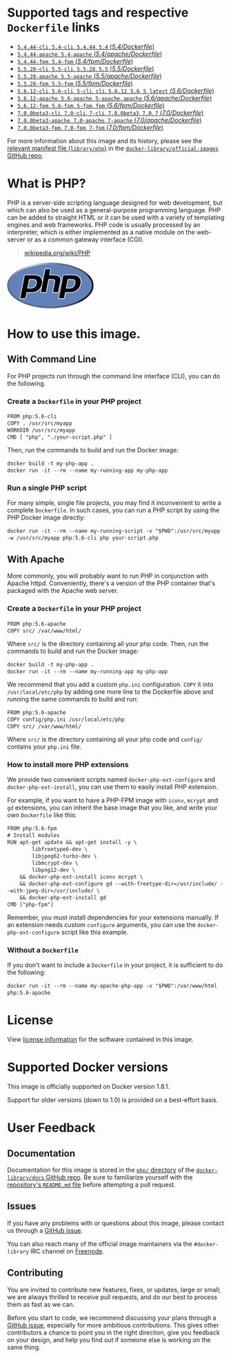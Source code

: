 # Supported tags and respective `Dockerfile` links

-	[`5.4.44-cli`, `5.4-cli`, `5.4.44`, `5.4` (*5.4/Dockerfile*)](https://github.com/docker-library/php/blob/789a45b03fe31ca1ac7f490bafe300e728b18bb9/5.4/Dockerfile)
-	[`5.4.44-apache`, `5.4-apache` (*5.4/apache/Dockerfile*)](https://github.com/docker-library/php/blob/789a45b03fe31ca1ac7f490bafe300e728b18bb9/5.4/apache/Dockerfile)
-	[`5.4.44-fpm`, `5.4-fpm` (*5.4/fpm/Dockerfile*)](https://github.com/docker-library/php/blob/789a45b03fe31ca1ac7f490bafe300e728b18bb9/5.4/fpm/Dockerfile)
-	[`5.5.28-cli`, `5.5-cli`, `5.5.28`, `5.5` (*5.5/Dockerfile*)](https://github.com/docker-library/php/blob/789a45b03fe31ca1ac7f490bafe300e728b18bb9/5.5/Dockerfile)
-	[`5.5.28-apache`, `5.5-apache` (*5.5/apache/Dockerfile*)](https://github.com/docker-library/php/blob/789a45b03fe31ca1ac7f490bafe300e728b18bb9/5.5/apache/Dockerfile)
-	[`5.5.28-fpm`, `5.5-fpm` (*5.5/fpm/Dockerfile*)](https://github.com/docker-library/php/blob/789a45b03fe31ca1ac7f490bafe300e728b18bb9/5.5/fpm/Dockerfile)
-	[`5.6.12-cli`, `5.6-cli`, `5-cli`, `cli`, `5.6.12`, `5.6`, `5`, `latest` (*5.6/Dockerfile*)](https://github.com/docker-library/php/blob/789a45b03fe31ca1ac7f490bafe300e728b18bb9/5.6/Dockerfile)
-	[`5.6.12-apache`, `5.6-apache`, `5-apache`, `apache` (*5.6/apache/Dockerfile*)](https://github.com/docker-library/php/blob/789a45b03fe31ca1ac7f490bafe300e728b18bb9/5.6/apache/Dockerfile)
-	[`5.6.12-fpm`, `5.6-fpm`, `5-fpm`, `fpm` (*5.6/fpm/Dockerfile*)](https://github.com/docker-library/php/blob/789a45b03fe31ca1ac7f490bafe300e728b18bb9/5.6/fpm/Dockerfile)
-	[`7.0.0beta3-cli`, `7.0-cli`, `7-cli`, `7.0.0beta3`, `7.0`, `7` (*7.0/Dockerfile*)](https://github.com/docker-library/php/blob/789a45b03fe31ca1ac7f490bafe300e728b18bb9/7.0/Dockerfile)
-	[`7.0.0beta3-apache`, `7.0-apache`, `7-apache` (*7.0/apache/Dockerfile*)](https://github.com/docker-library/php/blob/789a45b03fe31ca1ac7f490bafe300e728b18bb9/7.0/apache/Dockerfile)
-	[`7.0.0beta3-fpm`, `7.0-fpm`, `7-fpm` (*7.0/fpm/Dockerfile*)](https://github.com/docker-library/php/blob/789a45b03fe31ca1ac7f490bafe300e728b18bb9/7.0/fpm/Dockerfile)

For more information about this image and its history, please see the [relevant manifest file (`library/php`)](https://github.com/docker-library/official-images/blob/master/library/php) in the [`docker-library/official-images` GitHub repo](https://github.com/docker-library/official-images).

# What is PHP?

PHP is a server-side scripting language designed for web development, but which can also be used as a general-purpose programming language. PHP can be added to straight HTML or it can be used with a variety of templating engines and web frameworks. PHP code is usually processed by an interpreter, which is either implemented as a native module on the web-server or as a common gateway interface (CGI).

> [wikipedia.org/wiki/PHP](http://en.wikipedia.org/wiki/PHP)

![logo](https://raw.githubusercontent.com/docker-library/docs/master/php/logo.png)

# How to use this image.

## With Command Line

For PHP projects run through the command line interface (CLI), you can do the following.

### Create a `Dockerfile` in your PHP project

	FROM php:5.6-cli
	COPY . /usr/src/myapp
	WORKDIR /usr/src/myapp
	CMD [ "php", "./your-script.php" ]

Then, run the commands to build and run the Docker image:

	docker build -t my-php-app .
	docker run -it --rm --name my-running-app my-php-app

### Run a single PHP script

For many simple, single file projects, you may find it inconvenient to write a complete `Dockerfile`. In such cases, you can run a PHP script by using the PHP Docker image directly:

	docker run -it --rm --name my-running-script -v "$PWD":/usr/src/myapp -w /usr/src/myapp php:5.6-cli php your-script.php

## With Apache

More commonly, you will probably want to run PHP in conjunction with Apache httpd. Conveniently, there's a version of the PHP container that's packaged with the Apache web server.

### Create a `Dockerfile` in your PHP project

	FROM php:5.6-apache
	COPY src/ /var/www/html/

Where `src/` is the directory containing all your php code. Then, run the commands to build and run the Docker image:

	docker build -t my-php-app .
	docker run -it --rm --name my-running-app my-php-app

We recommend that you add a custom `php.ini` configuration. `COPY` it into `/usr/local/etc/php` by adding one more line to the Dockerfile above and running the same commands to build and run:

	FROM php:5.6-apache
	COPY config/php.ini /usr/local/etc/php
	COPY src/ /var/www/html/

Where `src/` is the directory containing all your php code and `config/` contains your `php.ini` file.

### How to install more PHP extensions

We provide two convenient scripts named `docker-php-ext-configure` and `docker-php-ext-install`, you can use them to easily install PHP extension.

For example, if you want to have a PHP-FPM image with `iconv`, `mcrypt` and `gd` extensions, you can inherit the base image that you like, and write your own `Dockerfile` like this:

	FROM php:5.6-fpm
	# Install modules
	RUN apt-get update && apt-get install -y \
	        libfreetype6-dev \
	        libjpeg62-turbo-dev \
	        libmcrypt-dev \
	        libpng12-dev \
	    && docker-php-ext-install iconv mcrypt \
	    && docker-php-ext-configure gd --with-freetype-dir=/usr/include/ --with-jpeg-dir=/usr/include/ \
	    && docker-php-ext-install gd
	CMD ["php-fpm"]

Remember, you must install dependencies for your extensions manually. If an extension needs custom `configure` arguments, you can use the `docker-php-ext-configure` script like this example.

### Without a `Dockerfile`

If you don't want to include a `Dockerfile` in your project, it is sufficient to do the following:

	docker run -it --rm --name my-apache-php-app -v "$PWD":/var/www/html php:5.6-apache

# License

View [license information](http://php.net/license/) for the software contained in this image.

# Supported Docker versions

This image is officially supported on Docker version 1.8.1.

Support for older versions (down to 1.0) is provided on a best-effort basis.

# User Feedback

## Documentation

Documentation for this image is stored in the [`php/` directory](https://github.com/docker-library/docs/tree/master/php) of the [`docker-library/docs` GitHub repo](https://github.com/docker-library/docs). Be sure to familiarize yourself with the [repository's `README.md` file](https://github.com/docker-library/docs/blob/master/README.md) before attempting a pull request.

## Issues

If you have any problems with or questions about this image, please contact us through a [GitHub issue](https://github.com/docker-library/php/issues).

You can also reach many of the official image maintainers via the `#docker-library` IRC channel on [Freenode](https://freenode.net).

## Contributing

You are invited to contribute new features, fixes, or updates, large or small; we are always thrilled to receive pull requests, and do our best to process them as fast as we can.

Before you start to code, we recommend discussing your plans through a [GitHub issue](https://github.com/docker-library/php/issues), especially for more ambitious contributions. This gives other contributors a chance to point you in the right direction, give you feedback on your design, and help you find out if someone else is working on the same thing.
